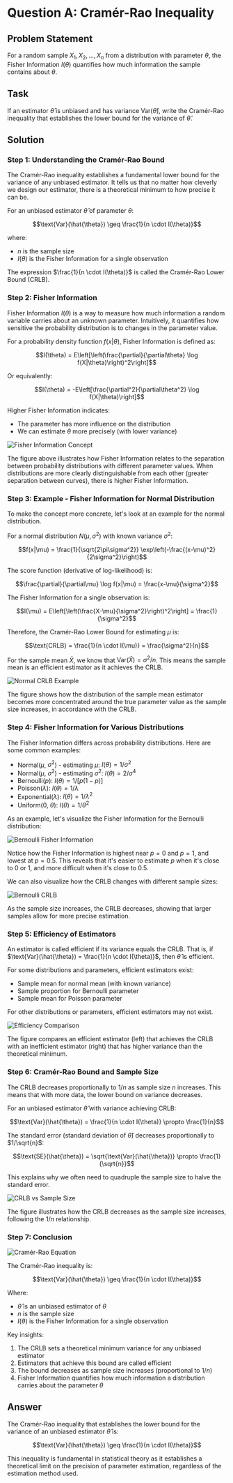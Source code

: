 # Question A: Cramér-Rao Inequality

## Problem Statement
For a random sample $X_1, X_2, \ldots, X_n$ from a distribution with parameter $\theta$, the Fisher Information $I(\theta)$ quantifies how much information the sample contains about $\theta$.

## Task
If an estimator $\hat{\theta}$ is unbiased and has variance $\text{Var}(\hat{\theta})$, write the Cramér-Rao inequality that establishes the lower bound for the variance of $\hat{\theta}$.

## Solution

### Step 1: Understanding the Cramér-Rao Bound

The Cramér-Rao inequality establishes a fundamental lower bound for the variance of any unbiased estimator. It tells us that no matter how cleverly we design our estimator, there is a theoretical minimum to how precise it can be.

For an unbiased estimator $\hat{\theta}$ of parameter $\theta$:

$$\text{Var}(\hat{\theta}) \geq \frac{1}{n \cdot I(\theta)}$$

where:
- $n$ is the sample size
- $I(\theta)$ is the Fisher Information for a single observation

The expression $\frac{1}{n \cdot I(\theta)}$ is called the Cramér-Rao Lower Bound (CRLB).

### Step 2: Fisher Information

Fisher Information $I(\theta)$ is a way to measure how much information a random variable carries about an unknown parameter. Intuitively, it quantifies how sensitive the probability distribution is to changes in the parameter value.

For a probability density function $f(x|\theta)$, Fisher Information is defined as:

$$I(\theta) = E\left[\left(\frac{\partial}{\partial\theta} \log f(X|\theta)\right)^2\right]$$

Or equivalently:

$$I(\theta) = -E\left[\frac{\partial^2}{\partial\theta^2} \log f(X|\theta)\right]$$

Higher Fisher Information indicates:
- The parameter has more influence on the distribution
- We can estimate $\theta$ more precisely (with lower variance)

![Fisher Information Concept](../Images/L2_3_9/fisher_information_concept.png)

The figure above illustrates how Fisher Information relates to the separation between probability distributions with different parameter values. When distributions are more clearly distinguishable from each other (greater separation between curves), there is higher Fisher Information.

### Step 3: Example - Fisher Information for Normal Distribution

To make the concept more concrete, let's look at an example for the normal distribution.

For a normal distribution $N(\mu, \sigma^2)$ with known variance $\sigma^2$:

$$f(x|\mu) = \frac{1}{\sqrt{2\pi\sigma^2}} \exp\left(-\frac{(x-\mu)^2}{2\sigma^2}\right)$$

The score function (derivative of log-likelihood) is:

$$\frac{\partial}{\partial\mu} \log f(x|\mu) = \frac{x-\mu}{\sigma^2}$$

The Fisher Information for a single observation is:

$$I(\mu) = E\left[\left(\frac{X-\mu}{\sigma^2}\right)^2\right] = \frac{1}{\sigma^2}$$

Therefore, the Cramér-Rao Lower Bound for estimating $\mu$ is:

$$\text{CRLB} = \frac{1}{n \cdot I(\mu)} = \frac{\sigma^2}{n}$$

For the sample mean $\bar{X}$, we know that $\text{Var}(\bar{X}) = \sigma^2/n$. This means the sample mean is an efficient estimator as it achieves the CRLB.

![Normal CRLB Example](../Images/L2_3_9/normal_crlb_example.png)

The figure shows how the distribution of the sample mean estimator becomes more concentrated around the true parameter value as the sample size increases, in accordance with the CRLB.

### Step 4: Fisher Information for Various Distributions

The Fisher Information differs across probability distributions. Here are some common examples:

- Normal($\mu$, $\sigma^2$) - estimating $\mu$: $I(\theta) = 1/\sigma^2$
- Normal($\mu$, $\sigma^2$) - estimating $\sigma^2$: $I(\theta) = 2/\sigma^4$
- Bernoulli($p$): $I(\theta) = 1/[p(1-p)]$
- Poisson($\lambda$): $I(\theta) = 1/\lambda$
- Exponential($\lambda$): $I(\theta) = 1/\lambda^2$
- Uniform(0, $\theta$): $I(\theta) = 1/\theta^2$

As an example, let's visualize the Fisher Information for the Bernoulli distribution:

![Bernoulli Fisher Information](../Images/L2_3_9/bernoulli_fisher_information.png)

Notice how the Fisher Information is highest near $p=0$ and $p=1$, and lowest at $p=0.5$. This reveals that it's easier to estimate $p$ when it's close to 0 or 1, and more difficult when it's close to 0.5.

We can also visualize how the CRLB changes with different sample sizes:

![Bernoulli CRLB](../Images/L2_3_9/bernoulli_crlb.png)

As the sample size increases, the CRLB decreases, showing that larger samples allow for more precise estimation.

### Step 5: Efficiency of Estimators

An estimator is called efficient if its variance equals the CRLB. That is, if $\text{Var}(\hat{\theta}) = \frac{1}{n \cdot I(\theta)}$, then $\hat{\theta}$ is efficient.

For some distributions and parameters, efficient estimators exist:
- Sample mean for normal mean (with known variance)
- Sample proportion for Bernoulli parameter
- Sample mean for Poisson parameter

For other distributions or parameters, efficient estimators may not exist.

![Efficiency Comparison](../Images/L2_3_9/efficiency_comparison.png)

The figure compares an efficient estimator (left) that achieves the CRLB with an inefficient estimator (right) that has higher variance than the theoretical minimum.

### Step 6: Cramér-Rao Bound and Sample Size

The CRLB decreases proportionally to $1/n$ as sample size $n$ increases. This means that with more data, the lower bound on variance decreases.

For an unbiased estimator $\hat{\theta}$ with variance achieving CRLB:

$$\text{Var}(\hat{\theta}) = \frac{1}{n \cdot I(\theta)} \propto \frac{1}{n}$$

The standard error (standard deviation of $\hat{\theta}$) decreases proportionally to $1/\sqrt{n}$:

$$\text{SE}(\hat{\theta}) = \sqrt{\text{Var}(\hat{\theta})} \propto \frac{1}{\sqrt{n}}$$

This explains why we often need to quadruple the sample size to halve the standard error.

![CRLB vs Sample Size](../Images/L2_3_9/crlb_vs_sample_size.png)

The figure illustrates how the CRLB decreases as the sample size increases, following the $1/n$ relationship.

### Step 7: Conclusion

![Cramér-Rao Equation](../Images/L2_3_9/cramer_rao_equation.png)

The Cramér-Rao inequality is:

$$\text{Var}(\hat{\theta}) \geq \frac{1}{n \cdot I(\theta)}$$

Where:
- $\hat{\theta}$ is an unbiased estimator of $\theta$
- $n$ is the sample size
- $I(\theta)$ is the Fisher Information for a single observation

Key insights:
1. The CRLB sets a theoretical minimum variance for any unbiased estimator
2. Estimators that achieve this bound are called efficient
3. The bound decreases as sample size increases (proportional to $1/n$)
4. Fisher Information quantifies how much information a distribution carries about the parameter $\theta$

## Answer

The Cramér-Rao inequality that establishes the lower bound for the variance of an unbiased estimator $\hat{\theta}$ is:

$$\text{Var}(\hat{\theta}) \geq \frac{1}{n \cdot I(\theta)}$$

This inequality is fundamental in statistical theory as it establishes a theoretical limit on the precision of parameter estimation, regardless of the estimation method used. 